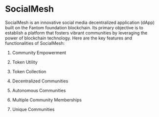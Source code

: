 # SocialMesh
SocialMesh is an innovative social media decentralized application (dApp) built on the Fantom foundation blockchain. Its primary objective is to establish a platform that fosters vibrant communities by leveraging the power of blockchain technology. Here are the key features and functionalities of SocialMesh:
1. Community Empowerment

2. Token Utility

3. Token Collection

4. Decentralized Communities

5. Autonomous Communities

6. Multiple Community Memberships

7. Unique Communities
